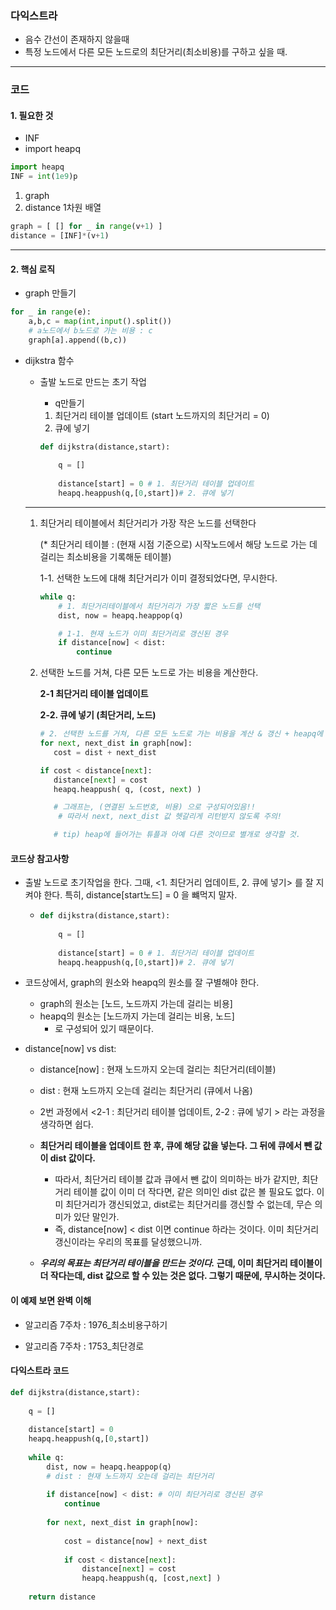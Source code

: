 ### 다익스트라

- 음수 간선이 존재하지 않을때
- 특정 노드에서 다른 모든 노드로의 최단거리(최소비용)를 구하고 싶을 때.

---

### 코드

#### 1. 필요한 것

- INF
- import heapq

```python
import heapq
INF = int(1e9)p
```



1. graph
2. distance 1차원 배열

```python
graph = [ [] for _ in range(v+1) ]
distance = [INF]*(v+1)
```

---

#### 2. 핵심 로직

- graph 만들기

```python
for _ in range(e):
    a,b,c = map(int,input().split())
    # a노드에서 b노드로 가는 비용 : c
    graph[a].append((b,c))
```

- dijkstra 함수

  - 출발 노드로 만드는 초기 작업
    - q만들기
    
    1. 최단거리 테이블 업데이트 (start 노드까지의 최단거리 = 0)
    2. 큐에 넣기 
    
    ```python
    def dijkstra(distance,start):
        
        q = []
        
        distance[start] = 0 # 1. 최단거리 테이블 업데이트
        heapq.heappush(q,[0,start])# 2. 큐에 넣기
    ```
    
    
  
  ---
  
  1. 최단거리 테이블에서 최단거리가 가장 작은 노드를 선택한다
  
     (* 최단거리 테이블 : (현재 시점 기준으로) 시작노드에서 해당 노드로 가는 데 걸리는 최소비용을 기록해둔 테이블)
  
     1-1. 선택한 노드에 대해 최단거리가 이미 결정되었다면, 무시한다.
  
     ```python
     while q:
         # 1. 최단거리테이블에서 최단거리가 가장 짧은 노드를 선택
         dist, now = heapq.heappop(q)
     
         # 1-1. 현재 노드가 이미 최단거리로 갱신된 경우
         if distance[now] < dist:
             continue
     ```
  
     
  
  2. 선택한 노드를 거쳐, 다른 모든 노드로 가는 비용을 계산한다. 
  
     **2-1 최단거리 테이블 업데이트**
     
     **2-2. 큐에 넣기 (최단거리, 노드)**
     
     ```python
     # 2. 선택한 노드를 거쳐, 다른 모든 노드로 가는 비용을 계산 & 갱신 + heapq에 푸시
     for next, next_dist in graph[now]:
     	cost = dist + next_dist
     
     if cost < distance[next]:
     	distance[next] = cost
     	heapq.heappush( q, (cost, next) )
     
     	# 그래프는, (연결된 노드번호, 비용) 으로 구성되어있음!!
         # 따라서 next, next_dist 값 헷갈리게 리턴받지 않도록 주의!
     
     	# tip) heap에 들어가는 튜플과 아예 다른 것이므로 별개로 생각할 것.
     ```
     
     

#### 코드상 참고사항

- 출발 노드로 초기작업을 한다. 그때, <1. 최단거리 업데이트, 2. 큐에 넣기> 를 잘 지켜야 한다. 특히, distance[start노드] = 0 을 뺴먹지 말자. 

  - ```python
    def dijkstra(distance,start):
        
        q = []
        
        distance[start] = 0 # 1. 최단거리 테이블 업데이트
        heapq.heappush(q,[0,start])# 2. 큐에 넣기
    ```

- 코드상에서, graph의 원소와 heapq의 원소를 잘 구별해야 한다.

  - graph의 원소는 [노드, 노드까지 가는데 걸리는 비용]
  - heapq의 원소는 [노드까지 가는데 걸리는 비용, 노드]
    - 로 구성되어 있기 때문이다.
  
  

- distance[now] vs dist:

  - distance[now] : 현재 노드까지 오는데 걸리는 최단거리(테이블)

  - dist : 현재 노드까지 오는데 걸리는 최단거리 (큐에서 나옴)

  - 2번 과정에서 <2-1 : 최단거리 테이블 업데이트, 2-2 : 큐에 넣기 > 라는 과정을 생각하면 쉽다.

  - **최단거리 테이블을 업데이트 한 후, 큐에 해당 값을 넣는다. 그 뒤에 큐에서 뺀 값이 dist 값이다.** 

    - 따라서, 최단거리 테이블 값과 큐에서 뺀 값이 의미하는 바가 같지만, 최단거리 테이블 값이 이미 더 작다면, 같은 의미인 dist 값은 볼 필요도 없다. 이미 최단거리가 갱신되었고, dist로는 최단거리를 갱신할 수 없는데, 무슨 의미가 있단 말인가.
    - 즉, distance[now] < dist 이면 continue 하라는 것이다. 이미 최단거리 갱신이라는 우리의 목표를 달성했으니까.

  - ***우리의 목표는 최단거리 테이블을 만드는 것이다.* 근데, 이미 최단거리 테이블이 더 작다는데, dist 값으로 할 수 있는 것은 없다. 그렇기 때문에, 무시하는 것이다.**

    



#### 이 예제 보면 완벽 이해

- 알고리즘 7주차 : 1976_최소비용구하기

- 알고리즘 7주차 : 1753_최단경로



#### 다익스트라 코드

```python
def dijkstra(distance,start):
    
    q = []
    
    distance[start] = 0
    heapq.heappush(q,[0,start])
    
    while q:
        dist, now = heapq.heappop(q)
        # dist : 현재 노드까지 오는데 걸리는 최단거리
        
        if distance[now] < dist: # 이미 최단거리로 갱신된 경우
            continue
        
        for next, next_dist in graph[now]:
            
            cost = distance[now] + next_dist
            
            if cost < distance[next]:
                distance[next] = cost
                heapq.heappush(q, [cost,next] )
    
    return distance
```

